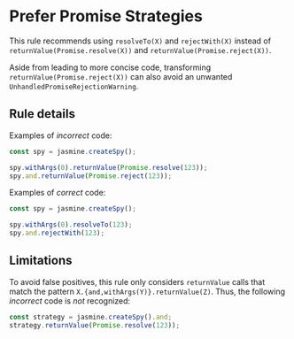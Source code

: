 # Prefer Promise Strategies

This rule recommends using `resolveTo(X)` and `rejectWith(X)` instead of `returnValue(Promise.resolve(X))` and `returnValue(Promise.reject(X))`.

Aside from leading to more concise code, transforming `returnValue(Promise.reject(X))` can also avoid an unwanted `UnhandledPromiseRejectionWarning`.

## Rule details

Examples of *incorrect* code:

```js
const spy = jasmine.createSpy();

spy.withArgs(0).returnValue(Promise.resolve(123));
spy.and.returnValue(Promise.reject(123));
```

Examples of *correct* code:

```js
const spy = jasmine.createSpy();

spy.withArgs(0).resolveTo(123);
spy.and.rejectWith(123);
```

## Limitations

To avoid false positives, this rule only considers `returnValue` calls that match the pattern `X.{and,withArgs(Y)}.returnValue(Z)`. Thus, the following *incorrect* code is *not* recognized:

```js
const strategy = jasmine.createSpy().and;
strategy.returnValue(Promise.resolve(123));
```
